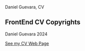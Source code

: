 Daniel Guevara, CV

## FrontEnd CV Copyrights
Daniel Guevara 2024 

[See my CV Web Page](https://danielgituser.github.io/cv.github.io/)
